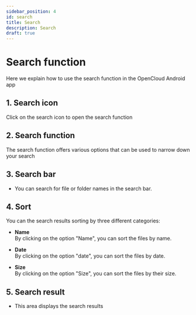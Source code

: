 ```yaml
---
sidebar_position: 4
id: search
title: Search
description: Search
draft: true
---
```


# Search function

Here we explain how to use the search function in the OpenCloud Android app

## 1. Search icon

Click on the search icon to open the search function

<!-- <img src={require("./img/search/search-symbol.png").default} alt="Magnifying glass icon" width="300"/> -->

## 2. Search function

The search function offers various options that can be used to narrow down your search

## 3. Search bar

- You can search for file or folder names in the search bar.
  <!-- <img src={require("./img/search/searchbar.png").default} alt="Search bar" width="300"/> -->

## 4. Sort

You can the search results sorting by three different categories:

<!-- <img src={require("./img/search/sort-button.png").default} alt="Sort button" width="300"/> -->

- **Name**  
By clicking on the option "Name", you can sort the files by name.
<!-- <img src={require("./img/search/name.png").default} alt="Sort by name" width="300"/> -->

- **Date**  
By clicking on the option "date", you can sort the files by date.
<!-- <img src={require("./img/search/date.png").default} alt="Sort by date" width="300"/> -->

- **Size**  
By clicking on the option "Size", you can sort the files by their size.
  <!-- <img src={require("./img/search/size.png").default} alt="Sort by size" width="300"/> -->

## 5. Search result

- This area displays the search results
  <!-- <img src={require("./img/search/search-result.png").default} alt="Search results" width="300"/> -->